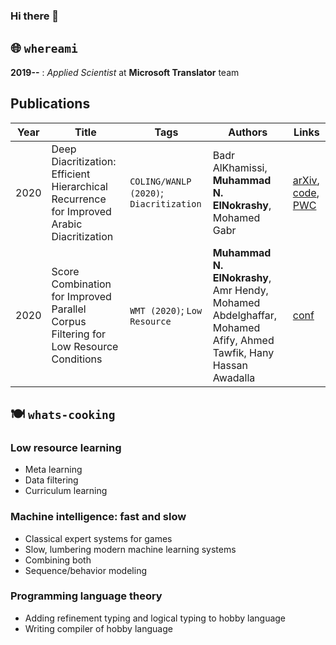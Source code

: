 ### Hi there 👋
## 🌐 `whereami`
**2019--** : *Applied Scientist* at **Microsoft Translator** team

## Publications
| Year | Title | Tags | Authors | Links |
| - | - | - | - | - |
| 2020 | Deep Diacritization: Efficient Hierarchical Recurrence for Improved Arabic Diacritization | `COLING/WANLP (2020)`; `Diacritization` | Badr AlKhamissi, **Muhammad N. ElNokrashy**, Mohamed Gabr | [arXiv](https://arxiv.org/abs/2011.00538), [code](https://github.com/BKHMSI/deep-diacritization), [PWC](https://paperswithcode.com/paper/deep-diacritization-efficient-hierarchical) |
| 2020 | Score Combination for Improved Parallel Corpus Filtering for Low Resource Conditions | `WMT (2020)`; `Low Resource` | **Muhammad N. ElNokrashy**, Amr Hendy, Mohamed Abdelghaffar, Mohamed Afify, Ahmed Tawfik, Hany Hassan Awadalla | [conf](http://www.statmt.org/wmt20/pdf/2020.wmt-1.105.pdf) |

## 🍽 `whats-cooking`
### Low resource learning
* Meta learning
* Data filtering
* Curriculum learning
### Machine intelligence: fast and slow
* Classical expert systems for games
* Slow, lumbering modern machine learning systems
* Combining both
* Sequence/behavior modeling
### Programming language theory
* Adding refinement typing and logical typing to hobby language
* Writing compiler of hobby language

<!--
**narfanar/narfanar** is a ✨ _special_ ✨ repository because its `README.md` (this file) appears on your GitHub profile.

Here are some ideas to get you started:

- 🔭 I’m currently working on ...
- 🌱 I’m currently learning ...
- 👯 I’m looking to collaborate on ...
- 🤔 I’m looking for help with ...
- 💬 Ask me about ...
- 📫 How to reach me: ...
- 😄 Pronouns: ...
- ⚡ Fun fact: ...
-->
